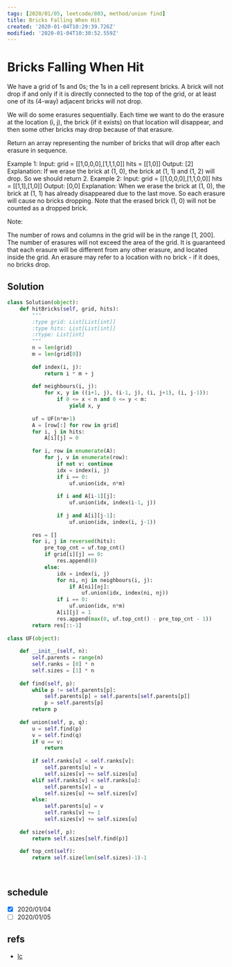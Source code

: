 ```yaml
---
tags: [2020/01/05, leetcode/803, method/union find]
title: Bricks Falling When Hit
created: '2020-01-04T10:29:39.726Z'
modified: '2020-01-04T10:30:52.559Z'
---
```


# Bricks Falling When Hit

We have a grid of 1s and 0s; the 1s in a cell represent bricks.  A brick will not drop if and only if it is directly connected to the top of the grid, or at least one of its (4-way) adjacent bricks will not drop.

We will do some erasures sequentially. Each time we want to do the erasure at the location (i, j), the brick (if it exists) on that location will disappear, and then some other bricks may drop because of that erasure.

Return an array representing the number of bricks that will drop after each erasure in sequence.

Example 1:
Input: 
grid = [[1,0,0,0],[1,1,1,0]]
hits = [[1,0]]
Output: [2]
Explanation: 
If we erase the brick at (1, 0), the brick at (1, 1) and (1, 2) will drop. So we should return 2.
Example 2:
Input: 
grid = [[1,0,0,0],[1,1,0,0]]
hits = [[1,1],[1,0]]
Output: [0,0]
Explanation: 
When we erase the brick at (1, 0), the brick at (1, 1) has already disappeared due to the last move. So each erasure will cause no bricks dropping.  Note that the erased brick (1, 0) will not be counted as a dropped brick.
 

Note:

The number of rows and columns in the grid will be in the range [1, 200].
The number of erasures will not exceed the area of the grid.
It is guaranteed that each erasure will be different from any other erasure, and located inside the grid.
An erasure may refer to a location with no brick - if it does, no bricks drop.

## Solution

```python
class Solution(object):
    def hitBricks(self, grid, hits):
        """
        :type grid: List[List[int]]
        :type hits: List[List[int]]
        :rtype: List[int]
        """
        n = len(grid)
        m = len(grid[0])
        
        def index(i, j):
            return i * m + j
        
        def neighbours(i, j):
            for x, y in ((i+1, j), (i-1, j), (i, j+1), (i, j-1)):
                if 0 <= x < n and 0 <= y < m:
                    yield x, y
        
        uf = UF(n*m+1)
        A = [row[:] for row in grid]
        for i, j in hits:
            A[i][j] = 0
        
        for i, row in enumerate(A):
            for j, v in enumerate(row):
                if not v: continue
                idx = index(i, j)
                if i == 0:
                    uf.union(idx, n*m)
                
                if i and A[i-1][j]:
                    uf.union(idx, index(i-1, j))
                
                if j and A[i][j-1]:
                    uf.union(idx, index(i, j-1))
        
        res = []
        for i, j in reversed(hits):
            pre_top_cnt = uf.top_cnt()
            if grid[i][j] == 0:
                res.append(0)
            else:
                idx = index(i, j)
                for ni, nj in neighbours(i, j):
                    if A[ni][nj]:
                        uf.union(idx, index(ni, nj))
                if i == 0:
                    uf.union(idx, n*m)
                A[i][j] = 1
                res.append(max(0, uf.top_cnt() - pre_top_cnt - 1))
        return res[::-1]
    
class UF(object):
    
    def __init__(self, n):
        self.parents = range(n)
        self.ranks = [0] * n
        self.sizes = [1] * n
    
    def find(self, p):
        while p != self.parents[p]:
            self.parents[p] = self.parents[self.parents[p]]
            p = self.parents[p]
        return p
    
    def union(self, p, q):
        u = self.find(p)
        v = self.find(q)
        if u == v:
            return
        
        if self.ranks[u] < self.ranks[v]:
            self.parents[u] = v
            self.sizes[v] += self.sizes[u]
        elif self.ranks[v] < self.ranks[u]:
            self.parents[v] = u
            self.sizes[u] += self.sizes[v]
        else:
            self.parents[u] = v
            self.ranks[v] += 1
            self.sizes[v] += self.sizes[u]
            
    def size(self, p):
        return self.sizes[self.find(p)]
    
    def top_cnt(self):
        return self.size(len(self.sizes)-1)-1
        
        
```

## schedule

* [x] 2020/01/04
* [ ] 2020/01/05

## refs

* [lc](https://leetcode.com/problems/bricks-falling-when-hit/)
